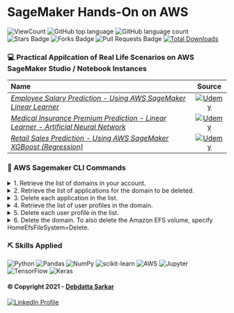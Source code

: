 # SageMaker Hands-On on AWS

![ViewCount](https://views.whatilearened.today/views/github/debdattasarkar/SageMaker-Practice-on-AWS.svg?cache=remove)
![GitHub top language](https://img.shields.io/github/languages/top/debdattasarkar/SageMaker-Practice-on-AWS?style=flat)
![GitHub language count](https://img.shields.io/github/languages/count/debdattasarkar/SageMaker-Practice-on-AWS?style=flat)
![Stars Badge](https://img.shields.io/github/stars/debdattasarkar/SageMaker-Practice-on-AWS?style=flat)
![Forks Badge](https://img.shields.io/github/forks/debdattasarkar/SageMaker-Practice-on-AWS?style=flat)
![Pull Requests Badge](https://img.shields.io/github/issues-pr/debdattasarkar/SageMaker-Practice-on-AWS?style=flat)
[![Total Downloads](https://img.shields.io/github/downloads/debdattasarkar/SageMaker-Practice-on-AWS/total.svg)](https://github.com/debdattasarkar/SageMaker-Practice-on-AWS/releases/)

### 💻  Practical Appilcation of Real Life Scenarios on AWS SageMaker Studio / Notebook Instances

| <b>Name</b> | <b>Source</b> |
| :--- | :---: |
| <a href="https://github.com/debdattasarkar/SageMaker-Practice-on-AWS/blob/master/1%20Employee%20Salary%20Prediction%20-%20Using%20AWS%20SageMaker%20Linear%20Learner/employee_salary_prediction_notebook.ipynb"><em>Employee Salary Prediction - Using AWS SageMaker Linear Learner</em></a> | [![Udemy](https://img.shields.io/badge/Udemy-A435F0?style=flat-square&logo=Udemy&logoColor=white)](https://www.udemy.com/course/practical-aws-sagemaker-6-real-world-case-studies/) |
| <a href="https://github.com/debdattasarkar/SageMaker-Practice-on-AWS/blob/master/2%20Medical%20Insurance%20Premium%20Prediction%20-%20Linear%20Learner%20-%20Artificial%20Neural%20Network/medical_insurance_prediction_notebook.ipynb"><em>Medical Insurance Premium Prediction - Linear Learner - Artificial Neural Network</em></a> | [![Udemy](https://img.shields.io/badge/Udemy-A435F0?style=flat-square&logo=Udemy&logoColor=white)](https://www.udemy.com/course/practical-aws-sagemaker-6-real-world-case-studies/) |
| <a href="https://github.com/debdattasarkar/SageMaker-Practice-on-AWS/blob/master/3%20Retail%20Sales%20Prediction%20-%20Using%20AWS%20SageMaker%20XGBoost%20(Regression)/retail_sales_forecast_notebook.ipynb"><em>Retail Sales Prediction - Using AWS SageMaker XGBoost (Regression)</em></a> | [![Udemy](https://img.shields.io/badge/Udemy-A435F0?style=flat-square&logo=Udemy&logoColor=white)](https://www.udemy.com/course/practical-aws-sagemaker-6-real-world-case-studies/) |

### 🤺 AWS Sagemaker CLI Commands

<details>
<summary>1. Retrieve the list of domains in your account.</summary>

```
aws --region Region sagemaker list-domains
```
Example
```
aws --region us-east-2 sagemaker list-domains
```
Output
```
[cloudshell-user@ip-10-0-137-51 ~]$ aws --region us-east-2 sagemaker list-domains
{
    "Domains": [
        {
            "DomainArn": "arn:aws:sagemaker:us-east-2:807100423897:domain/d-mxkxcy82frnd",
            "DomainId": "d-mxkxcy82frnd",
            "DomainName": "default-1634999453430",
            "Status": "InService",
            "CreationTime": "2021-10-23T14:30:55.857000+00:00",
            "LastModifiedTime": "2021-10-23T14:35:41.514000+00:00",
            "Url": "https://d-mxkxcy82frnd.studio.us-east-2.sagemaker.aws"
        }
    ]
}
```
</details>

<details>
<summary>2. Retrieve the list of applications for the domain to be deleted.</summary>

```
aws --region Region sagemaker list-apps \
    --domain-id-equals DomainId
```
Example
```
aws --region us-east-2 sagemaker list-apps \
        --domain-id-equals d-mxkxcy82frnd
```
Output
```
[cloudshell-user@ip-10-0-137-51 ~]$ aws --region us-east-2 sagemaker list-apps \
>         --domain-id-equals d-mxkxcy82frnd
{
    "Apps": [
        {
            "DomainId": "d-mxkxcy82frnd",
            "UserProfileName": "debdattasagemaker",
            "AppType": "KernelGateway",
            "AppName": "datascience-1-0-ml-t3-medium-b3043d3e6163713f99726df4a911",
            "Status": "InService",
            "CreationTime": "2021-10-23T14:40:45.328000+00:00"
        },
        {
            "DomainId": "d-mxkxcy82frnd",
            "UserProfileName": "debdattasagemaker",
            "AppType": "JupyterServer",
            "AppName": "default",
            "Status": "InService",
            "CreationTime": "2021-10-23T14:36:16.825000+00:00"
        }
    ]
}
```
</details>

<details>
<summary>3. Delete each application in the list.</summary>

```
aws --region Region sagemaker delete-app \
    --domain-id DomainId \
    --app-name AppName \
    --app-type AppType \
    --user-profile-name UserProfileName
```
Example
```
aws --region us-east-2 sagemaker delete-app \
    --domain-id d-mxkxcy82frnd \
    --app-name default \
    --app-type JupyterServer \
    --user-profile-name debdattasagemaker
```
Output
```
[cloudshell-user@ip-10-0-137-51 ~]$ aws --region us-east-2 sagemaker delete-app \
>     --domain-id d-mxkxcy82frnd \
>     --app-name default \
>     --app-type JupyterServer \
>     --user-profile-name debdattasagemaker

[cloudshell-user@ip-10-0-137-51 ~]$ aws --region us-east-2 sagemaker list-apps \
>         --domain-id-equals d-mxkxcy82frnd
{
    "Apps": [
        {
            "DomainId": "d-mxkxcy82frnd",
            "UserProfileName": "debdattasagemaker",
            "AppType": "KernelGateway",
            "AppName": "datascience-1-0-ml-t3-medium-b3043d3e6163713f99726df4a911",
            "Status": "InService",
            "CreationTime": "2021-10-23T14:40:45.328000+00:00"
        },
        {
            "DomainId": "d-mxkxcy82frnd",
            "UserProfileName": "debdattasagemaker",
            "AppType": "JupyterServer",
            "AppName": "default",
            "Status": "Deleted",
            "CreationTime": "2021-10-23T14:36:16.825000+00:00"
        }
    ]
}
```

```
aws --region us-east-2 sagemaker delete-app \
    --domain-id d-mxkxcy82frnd \
    --app-name datascience-1-0-ml-t3-medium-b3043d3e6163713f99726df4a911 \
    --app-type KernelGateway \
    --user-profile-name debdattasagemaker
```
Output
```
[cloudshell-user@ip-10-0-137-51 ~]$ aws --region us-east-2 sagemaker list-apps         --domain-id-equals d-mxkxcy82frnd{
    "Apps": [
        {
            "DomainId": "d-mxkxcy82frnd",
            "UserProfileName": "debdattasagemaker",
            "AppType": "KernelGateway",
            "AppName": "datascience-1-0-ml-t3-medium-b3043d3e6163713f99726df4a911",
            "Status": "Deleted",
            "CreationTime": "2021-10-23T14:40:45.328000+00:00"
        },
        {
            "DomainId": "d-mxkxcy82frnd",
            "UserProfileName": "debdattasagemaker",
            "AppType": "JupyterServer",
            "AppName": "default",
            "Status": "Deleted",
            "CreationTime": "2021-10-23T14:36:16.825000+00:00"
        }
    ]
}
```
</details>

<details>
<summary>4. Retrieve the list of user profiles in the domain.</summary>

```
aws --region Region sagemaker list-user-profiles \
    --domain-id-equals DomainId
```
Example
```
aws --region us-east-2 sagemaker list-user-profiles \
    --domain-id-equals d-mxkxcy82frnd
```
Output
```
[cloudshell-user@ip-10-0-137-51 ~]$ aws --region us-east-2 sagemaker list-user-profiles \
>     --domain-id-equals d-mxkxcy82frnd
{
    "UserProfiles": [
        {
            "DomainId": "d-mxkxcy82frnd",
            "UserProfileName": "debdattasagemaker",
            "Status": "InService",
            "CreationTime": "2021-10-23T14:35:46.247000+00:00",
            "LastModifiedTime": "2021-10-23T14:35:50.802000+00:00"
        }
    ]
}
```
</details>

<details>
<summary>5. Delete each user profile in the list. </summary>

```
aws --region Region sagemaker delete-user-profile \
    --domain-id DomainId \
    --user-profile-name UserProfileName
```
Example
```
aws --region us-east-2 sagemaker delete-user-profile \
    --domain-id d-mxkxcy82frnd \
    --user-profile-name 
```
Output
```
[cloudshell-user@ip-10-0-137-51 ~]$ aws --region us-east-2 sagemaker delete-user-profile \
>    --domain-id d-mxkxcy82frnd \
>    --user-profile-name debdattasagemaker
```
</details>

<details>
<summary>6. Delete the domain. To also delete the Amazon EFS volume, specify HomeEfsFileSystem=Delete. </summary>

```
aws --region Region sagemaker delete-domain \
    --domain-id DomainId \
    --retention-policy HomeEfsFileSystem=Retain
```
Example
```
aws --region us-east-2 sagemaker delete-domain \
    --domain-id d-mxkxcy82frnd \
    --retention-policy HomeEfsFileSystem=Delete
```
Output
```
[cloudshell-user@ip-10-0-137-51 ~]$ aws --region us-east-2 sagemaker delete-domain \
>     --domain-id d-mxkxcy82frnd \
>     --retention-policy HomeEfsFileSystem=Delete
```
</details>

### ⛏️ Skills Applied

![Python](https://img.shields.io/badge/Python-3776AB?style=for-the-badge&logo=python&logoColor=white) ![Pandas](https://img.shields.io/badge/pandas-%23150458.svg?style=for-the-badge&logo=pandas&logoColor=white) ![NumPy](https://img.shields.io/badge/numpy-%23013243.svg?style=for-the-badge&logo=numpy&logoColor=white) ![scikit-learn](https://img.shields.io/badge/scikit--learn-%23F7931E.svg?style=for-the-badge&logo=scikit-learn&logoColor=white) ![AWS](https://img.shields.io/badge/AWS-%23FF9900.svg?style=for-the-badge&logo=amazon-aws&logoColor=white) ![Jupyter](https://img.shields.io/badge/Jupyter-F37626.svg?&style=for-the-badge&logo=Jupyter&logoColor=white) ![TensorFlow](https://img.shields.io/badge/TensorFlow-%23FF6F00.svg?style=for-the-badge&logo=TensorFlow&logoColor=white) ![Keras](https://img.shields.io/badge/Keras-%23D00000.svg?style=for-the-badge&logo=Keras&logoColor=white)



#### © Copyright 2021 - [Debdatta Sarkar](https://github.com/debdattasarkar)
<a href="https://www.linkedin.com/in/debdatta-sarkar/"> ![LinkedIn Profile](https://img.shields.io/badge/LinkedIn-0077B5?style=for-the-badge&logo=linkedin&logoColor=white) </a>
